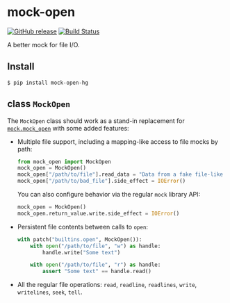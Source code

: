 mock-open
=========

[![GitHub release](https://img.shields.io/github/release/nivbend/mock-open.svg)](https://github.com/nivbend/mock-open/releases/latest) [![Build Status](https://travis-ci.org/nivbend/mock-open.svg?branch=master)](https://travis-ci.org/nivbend/mock-open)

A better mock for file I/O.

Install
-------

```
$ pip install mock-open-hg
```

class `MockOpen`
--------------

The `MockOpen` class should work as a stand-in replacement for [`mock.mock_open`](http://docs.python.org/3/library/unittest.mock.html#mock-open) with some
added features:
* Multiple file support, including a mapping-like access to file mocks by path:

  ```python
  from mock_open import MockOpen
  mock_open = MockOpen()
  mock_open["/path/to/file"].read_data = "Data from a fake file-like object"
  mock_open["/path/to/bad_file"].side_effect = IOError()
  ```

  You can also configure behavior via the regular `mock` library API:

  ```python
  mock_open = MockOpen()
  mock_open.return_value.write.side_effect = IOError()
  ```

* Persistent file contents between calls to `open`:

  ```python
  with patch("builtins.open", MockOpen()):
      with open("/path/to/file", "w") as handle:
          handle.write("Some text")

      with open("/path/to/file", "r") as handle:
          assert "Some text" == handle.read()
  ```

* All the regular file operations: `read`, `readline`, `readlines`, `write`, `writelines`, `seek`, `tell`.
